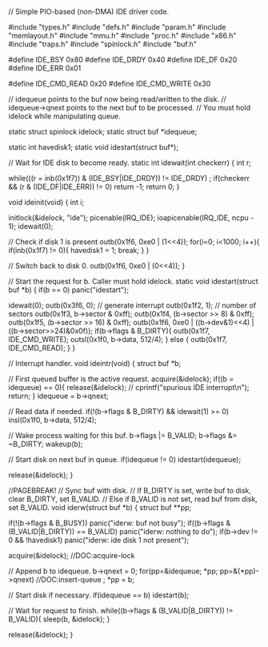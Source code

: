 // Simple PIO-based (non-DMA) IDE driver code.

#include "types.h"
#include "defs.h"
#include "param.h"
#include "memlayout.h"
#include "mmu.h"
#include "proc.h"
#include "x86.h"
#include "traps.h"
#include "spinlock.h"
#include "buf.h"

#define IDE_BSY       0x80
#define IDE_DRDY      0x40
#define IDE_DF        0x20
#define IDE_ERR       0x01

#define IDE_CMD_READ  0x20
#define IDE_CMD_WRITE 0x30

// idequeue points to the buf now being read/written to the disk.
// idequeue->qnext points to the next buf to be processed.
// You must hold idelock while manipulating queue.

static struct spinlock idelock;
static struct buf *idequeue;

static int havedisk1;
static void idestart(struct buf*);

// Wait for IDE disk to become ready.
static int
idewait(int checkerr)
{
  int r;

  while(((r = inb(0x1f7)) & (IDE_BSY|IDE_DRDY)) != IDE_DRDY) 
    ;
  if(checkerr && (r & (IDE_DF|IDE_ERR)) != 0)
    return -1;
  return 0;
}

void
ideinit(void)
{
  int i;

  initlock(&idelock, "ide");
  picenable(IRQ_IDE);
  ioapicenable(IRQ_IDE, ncpu - 1);
  idewait(0);
  
  // Check if disk 1 is present
  outb(0x1f6, 0xe0 | (1<<4));
  for(i=0; i<1000; i++){
    if(inb(0x1f7) != 0){
      havedisk1 = 1;
      break;
    }
  }
  
  // Switch back to disk 0.
  outb(0x1f6, 0xe0 | (0<<4));
}

// Start the request for b.  Caller must hold idelock.
static void
idestart(struct buf *b)
{
  if(b == 0)
    panic("idestart");

  idewait(0);
  outb(0x3f6, 0);  // generate interrupt
  outb(0x1f2, 1);  // number of sectors
  outb(0x1f3, b->sector & 0xff);
  outb(0x1f4, (b->sector >> 8) & 0xff);
  outb(0x1f5, (b->sector >> 16) & 0xff);
  outb(0x1f6, 0xe0 | ((b->dev&1)<<4) | ((b->sector>>24)&0x0f));
  if(b->flags & B_DIRTY){
    outb(0x1f7, IDE_CMD_WRITE);
    outsl(0x1f0, b->data, 512/4);
  } else {
    outb(0x1f7, IDE_CMD_READ);
  }
}

// Interrupt handler.
void
ideintr(void)
{
  struct buf *b;

  // First queued buffer is the active request.
  acquire(&idelock);
  if((b = idequeue) == 0){
    release(&idelock);
    // cprintf("spurious IDE interrupt\n");
    return;
  }
  idequeue = b->qnext;

  // Read data if needed.
  if(!(b->flags & B_DIRTY) && idewait(1) >= 0)
    insl(0x1f0, b->data, 512/4);
  
  // Wake process waiting for this buf.
  b->flags |= B_VALID;
  b->flags &= ~B_DIRTY;
  wakeup(b);
  
  // Start disk on next buf in queue.
  if(idequeue != 0)
    idestart(idequeue);

  release(&idelock);
}

//PAGEBREAK!
// Sync buf with disk. 
// If B_DIRTY is set, write buf to disk, clear B_DIRTY, set B_VALID.
// Else if B_VALID is not set, read buf from disk, set B_VALID.
void
iderw(struct buf *b)
{
  struct buf **pp;

  if(!(b->flags & B_BUSY))
    panic("iderw: buf not busy");
  if((b->flags & (B_VALID|B_DIRTY)) == B_VALID)
    panic("iderw: nothing to do");
  if(b->dev != 0 && !havedisk1)
    panic("iderw: ide disk 1 not present");

  acquire(&idelock);  //DOC:acquire-lock

  // Append b to idequeue.
  b->qnext = 0;
  for(pp=&idequeue; *pp; pp=&(*pp)->qnext)  //DOC:insert-queue
    ;
  *pp = b;
  
  // Start disk if necessary.
  if(idequeue == b)
    idestart(b);
  
  // Wait for request to finish.
  while((b->flags & (B_VALID|B_DIRTY)) != B_VALID){
    sleep(b, &idelock);
  }

  release(&idelock);
}

```

